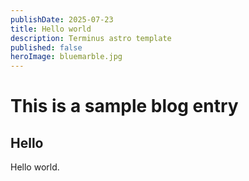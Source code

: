 ```yaml
---
publishDate: 2025-07-23
title: Hello world
description: Terminus astro template
published: false
heroImage: bluemarble.jpg
---
```

# This is a sample blog entry

## Hello

Hello world. 
